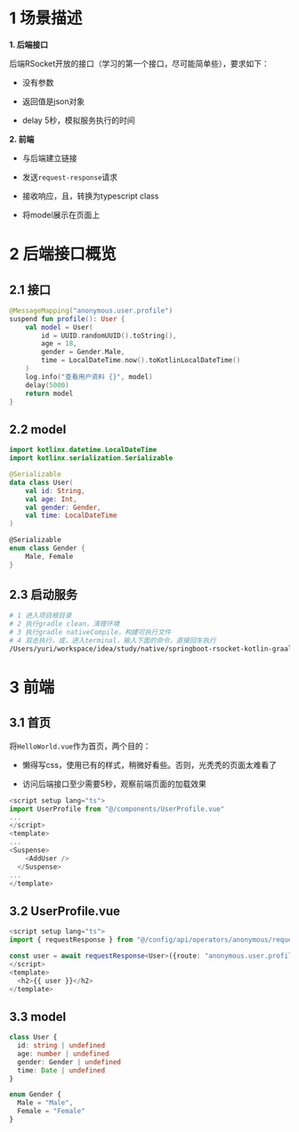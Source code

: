 # 1 场景描述

**1. 后端接口**

后端RSocket开放的接口（学习的第一个接口，尽可能简单些），要求如下：

- 没有参数

- 返回值是json对象

- delay 5秒，模拟服务执行的时间

**2. 前端**

- 与后端建立链接

- 发送`request-response`请求

- 接收响应，且，转换为typescript class

- 将model展示在页面上

# 2 后端接口概览

## 2.1 接口

```kotlin
@MessageMapping("anonymous.user.profile")
suspend fun profile(): User {
    val model = User(
        id = UUID.randomUUID().toString(),
        age = 18,
        gender = Gender.Male,
        time = LocalDateTime.now().toKotlinLocalDateTime()
    )
    log.info("查看用户资料 {}", model)
    delay(5000)
    return model
}
```

## 2.2 model

```kotlin
import kotlinx.datetime.LocalDateTime
import kotlinx.serialization.Serializable

@Serializable
data class User(
    val id: String,
    val age: Int,
    val gender: Gender,
    val time: LocalDateTime
)

@Serializable
enum class Gender {
    Male, Female
}
```

## 2.3 启动服务

```bash
# 1 进入项目根目录
# 2 执行gradle clean，清理环境
# 3 执行gradle nativeCompile，构建可执行文件
# 4 双击执行，或，进入terminal，输入下面的命令，直接回车执行
/Users/yuri/workspace/idea/study/native/springboot-rsocket-kotlin-graalvm/build/native/nativeCompile/springboot-rsocket-kotlin-graalvm
```

# 3 前端

## 3.1 首页

将`HelloWorld.vue`作为首页，两个目的：

- 懒得写css，使用已有的样式，稍微好看些。否则，光秃秃的页面太难看了

- 访问后端接口至少需要5秒，观察前端页面的加载效果

```typescript
<script setup lang="ts">
import UserProfile from "@/components/UserProfile.vue"
...
</script>
<template>
...
<Suspense>
    <AddUser />
  </Suspense>
...
</template>
```

## 3.2 UserProfile.vue

```typescript
<script setup lang="ts">
import { requestResponse } from "@/config/api/operators/anonymous/requestResponse"

const user = await requestResponse<User>({route: "anonymous.user.profile"})
</script>
<template>
  <h2>{{ user }}</h2>
</template>
```

## 3.3 model

```typescript
class User {
  id: string | undefined
  age: number | undefined
  gender: Gender | undefined
  time: Date | undefined
}

enum Gender {
  Male = "Male",
  Female = "Female"
}
```

# 
